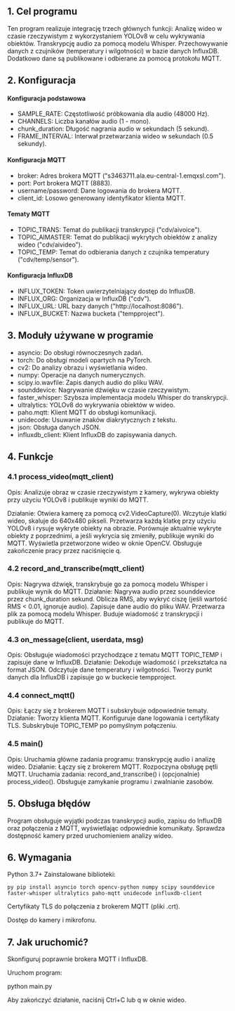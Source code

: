 ## 1. Cel programu

Ten program realizuje integrację trzech głównych funkcji:
Analizę wideo w czasie rzeczywistym z wykorzystaniem YOLOv8 w celu wykrywania obiektów.
Transkrypcję audio za pomocą modelu Whisper.
Przechowywanie danych z czujników (temperatury i wilgotności) w bazie danych InfluxDB.
Dodatkowo dane są publikowane i odbierane za pomocą protokołu MQTT.

## 2. Konfiguracja

#### Konfiguracja podstawowa
* SAMPLE_RATE: Częstotliwość próbkowania dla audio (48000 Hz).
* CHANNELS: Liczba kanałów audio (1 - mono).
* chunk_duration: Długość nagrania audio w sekundach (5 sekund).
* FRAME_INTERVAL: Interwał przetwarzania wideo w sekundach (0.5 sekundy).

#### Konfiguracja MQTT
* broker: Adres brokera MQTT ("s3463711.ala.eu-central-1.emqxsl.com").
* port: Port brokera MQTT (8883).
* username/password: Dane logowania do brokera MQTT.
* client_id: Losowo generowany identyfikator klienta MQTT.

#### Tematy MQTT
* TOPIC_TRANS: Temat do publikacji transkrypcji ("cdv/aivoice").
* TOPIC_AIMASTER: Temat do publikacji wykrytych obiektów z analizy wideo ("cdv/aivideo").
* TOPIC_TEMP: Temat do odbierania danych z czujnika temperatury ("cdv/temp/sensor").

#### Konfiguracja InfluxDB
* INFLUX_TOKEN: Token uwierzytelniający dostęp do InfluxDB.
* INFLUX_ORG: Organizacja w InfluxDB ("cdv").
* INFLUX_URL: URL bazy danych ("http://localhost:8086").
* INFLUX_BUCKET: Nazwa bucketa ("tempproject").

## 3. Moduły używane w programie

* asyncio: Do obsługi równoczesnych zadań.
* torch: Do obsługi modeli opartych na PyTorch.
* cv2: Do analizy obrazu i wyświetlania wideo.
* numpy: Operacje na danych numerycznych.
* scipy.io.wavfile: Zapis danych audio do pliku WAV.
* sounddevice: Nagrywanie dźwięku w czasie rzeczywistym.
* faster_whisper: Szybsza implementacja modelu Whisper do transkrypcji.
* ultralytics: YOLOv8 do wykrywania obiektów w wideo.
* paho.mqtt: Klient MQTT do obsługi komunikacji.
* unidecode: Usuwanie znaków diakrytycznych z tekstu.
* json: Obsługa danych JSON.
* influxdb_client: Klient InfluxDB do zapisywania danych.

## 4. Funkcje

### 4.1 process_video(mqtt_client)

Opis:
Analizuje obraz w czasie rzeczywistym z kamery, wykrywa obiekty przy użyciu YOLOv8 i publikuje wyniki do MQTT.

Działanie:
Otwiera kamerę za pomocą cv2.VideoCapture(0).
Wczytuje klatki wideo, skaluje do 640x480 pikseli.
Przetwarza każdą klatkę przy użyciu YOLOv8 i rysuje wykryte obiekty na obrazie.
Porównuje aktualnie wykryte obiekty z poprzednimi, a jeśli wykrycia się zmieniły, publikuje wyniki do MQTT.
Wyświetla przetworzone wideo w oknie OpenCV.
Obsługuje zakończenie pracy przez naciśnięcie q.

### 4.2 record_and_transcribe(mqtt_client)

Opis:
Nagrywa dźwięk, transkrybuje go za pomocą modelu Whisper i publikuje wynik do MQTT.
Działanie:
Nagrywa audio przez sounddevice przez chunk_duration sekund.
Oblicza RMS, aby wykryć ciszę (jeśli wartość RMS < 0.01, ignoruje audio).
Zapisuje dane audio do pliku WAV.
Przetwarza plik za pomocą modelu Whisper.
Buduje wiadomość z transkrypcji i publikuje do MQTT.

### 4.3 on_message(client, userdata, msg)

Opis:
Obsługuje wiadomości przychodzące z tematu MQTT TOPIC_TEMP i zapisuje dane w InfluxDB.
Działanie:
Dekoduje wiadomość i przekształca na format JSON.
Odczytuje dane temperatury i wilgotności.
Tworzy punkt danych dla InfluxDB i zapisuje go w buckecie tempproject.

### 4.4 connect_mqtt()

Opis:
Łączy się z brokerem MQTT i subskrybuje odpowiednie tematy.
Działanie:
Tworzy klienta MQTT.
Konfiguruje dane logowania i certyfikaty TLS.
Subskrybuje TOPIC_TEMP po pomyślnym połączeniu.

### 4.5 main()

Opis:
Uruchamia główne zadania programu: transkrypcję audio i analizę wideo.
Działanie:
Łączy się z brokerem MQTT.
Rozpoczyna obsługę pętli MQTT.
Uruchamia zadania: record_and_transcribe() i (opcjonalnie) process_video().
Obsługuje zamykanie programu i zwalnianie zasobów.

## 5. Obsługa błędów

Program obsługuje wyjątki podczas transkrypcji audio, zapisu do InfluxDB oraz połączenia z MQTT, wyświetlając odpowiednie komunikaty.
Sprawdza dostępność kamery przed uruchomieniem analizy wideo.

## 6. Wymagania

Python 3.7+
Zainstalowane biblioteki:

```py pip install asyncio torch opencv-python numpy scipy sounddevice faster-whisper ultralytics paho-mqtt unidecode influxdb-client ```

Certyfikaty TLS do połączenia z brokerem MQTT (pliki .crt).

Dostęp do kamery i mikrofonu.

## 7. Jak uruchomić?

Skonfiguruj poprawnie brokera MQTT i InfluxDB.

Uruchom program:

python main.py

Aby zakończyć działanie, naciśnij Ctrl+C lub q w oknie wideo.
